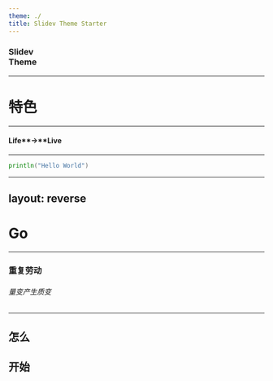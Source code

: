 ```yaml
---
theme: ./
title: Slidev Theme Starter
---
```


### **Slidev** <br> Theme

---

# 特色

---

#### Life**→**Live

---

```go
println("Hello World")
```

---
layout: reverse
---

# Go

---

### 重复劳动
###### _量变产生质变_

---

## 怎么
## **开始**
